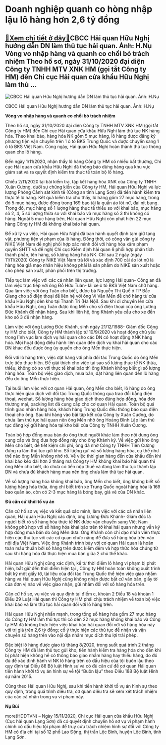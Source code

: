 Doanh nghiệp quanh co hòng nhập lậu lô hàng hơn 2,6 tỷ đồng
===========================================================

[:gift:Xem chi tiết ở đây:gift:](https://hddtvn.com/doanh-nghiep-quanh-co-hong-nhap-lau-lo-hang-hon-26-ty-dong/)CBCC Hải quan Hữu Nghị hướng dẫn DN làm thủ tục hải quan. Ảnh: H.Nụ Vòng vo nhập hàng và quanh co chối bỏ trách nhiệm Theo hồ sơ, ngày 31/10/2020 đại diện Công ty TNHH MTV XNK HM (gọi tắt Công ty HM) đến Chi cục Hải quan cửa khẩu Hữu Nghị làm thủ …
--------------------------------------------------------------------------------------------------------------------------------------------------------------------------------------------------------------------------------------------------------





![CBCC Hải quan Hữu Nghị hướng dẫn DN làm thủ tục hải quan. 	 	Ảnh: H.Nụ](https://hddtvn.com/wp-content/uploads/2021/01/2907_9-3318_IMG_8873.jpg "CBCC Hải quan Hữu Nghị hướng dẫn DN làm thủ tục hải quan. 	 	Ảnh: H.Nụ")


CBCC Hải quan Hữu Nghị hướng dẫn DN làm thủ tục hải quan. Ảnh: H.Nụ



**Vòng vo nhập hàng và quanh co chối bỏ trách nhiệm**


Theo hồ sơ, ngày 31/10/2020 đại diện Công ty TNHH MTV XNK HM (gọi tắt Công ty HM) đến Chi cục Hải quan cửa khẩu Hữu Nghị làm thủ tục NK hàng hóa. Theo khai báo, hàng hóa NK gồm 5 mục hàng, lô hàng được đăng ký phương tiện vận chuyển trên 1 ô tô BKS Trung Quốc và được chuyển sang 1 ô tô BKS Việt Nam. Cùng ngày, Hải quan Hữu Nghị hoàn thành thủ tục thông quan cho lô hàng.


Đến ngày 1/11/2020, nhận thấy lô hàng Công ty HM có nhiều bất thường, Chi cục Hải quan cửa khẩu Hữu Nghị đã thông báo dừng hàng qua khu vực giám sát và ra quyết định kiểm tra thực tế toàn bộ lô hàng.


Chiều 2/11/2020 tại bãi kiểm tra, tập kết hàng hóa XNK của Công ty TNHH Xuân Cương, dưới sự chứng kiến của Công ty HM, Hải quan Hữu Nghị và lực lượng Phòng Cảnh sát kinh tế (Công an tỉnh Lạng Sơn) đã tiến hành kiểm tra thực tế lô hàng. Kết quả kiểm tra cho thấy, lô hàng gồm 27 mục hàng, trong đó 5 mục hàng, được đóng trong 169 bao tải là quần áo lót nữ, đai nịt bụng. Trong đó, mục hàng số 1 lượng hàng thực tế thiếu so với khai báo, mục hàng số 2, 4, 5 số lượng thừa so với khai báo và mục hàng số 3 thì không có hàng. Ngoài 5 mục hàng trên, Hải quan Hữu Nghị còn phát hiện 22 mục hàng Công ty HM đã không khai báo hải quan.


Để xử lý vụ việc, Hải quan Hữu Nghị đã ban hành quyết định tạm giữ tang vật, phương tiện vi phạm của lô hàng. Đồng thời, có công văn gửi công ty NIKE Việt Nam đề nghị phối hợp xác minh đối với hàng hóa xâm phạm quyền SHTT và đề nghị Chi cục Kiểm định hải quan 6 phối hợp phân tích thành phần, tên hàng, số lượng hàng hóa NK. Chỉ sau 2 ngày (ngày 11/11/2020) Công ty NIKE Việt Nam trả lời và xác định 700 cái áo lót nữ là hàng hóa giả mạo nhãn hiệu không phải là sản phẩm do NIKE sản xuất hoặc cho phép sản xuất, phân phối trên thị trường.


Tiếp tục làm việc với các cá nhân liên quan, lực lượng Hải quan- Công an đã làm việc trực tiếp với ông Đỗ Hữu Tuân- lái xe ô tô BKS Việt Nam chở hàng. Qua làm việc với ông Tuân cho biết, được bà Nguyễn Thị Quế ở TP Bắc Giang cho số điện thoại để liên hệ với ông Vi Văn Mến để chở hàng từ cửa khẩu Hữu Nghị đến kho tại Thanh Trì (Hà Nội). Sau khi di chuyển lên cửa khẩu Hữu Nghị, ông Tuân được ông Mến cho số điện thoại của ông Lương Đức Khánh để nhận hàng. Sau khi liên hệ, ông Khánh yêu cầu cho xe đến kho số 3 để nhận hàng.


Làm việc với ông Lương Đức Khánh, sinh ngày 21/12/1988- Giám đốc Công ty HM cho biết, Công ty HM thành lập từ 10/9/2020 và hoạt động chủ yếu trong lĩnh vực làm dịch vụ hải quan cho các DN có hoạt động XNK hàng hóa. Mọi hoạt động điều hành liên quan đến dịch vụ khai hải quan cho các DN khác đều được ông ủy quyền cho ông Mến thực hiện.


Đối với lô hàng trên, việc đặt hàng với phía đối tác Trung Quốc do ông Mến trực tiếp thực hiện. Để giải thích cho việc tại sao số lượng thực tế NK thừa, thiếu, không có so với thực tế khai báo thì ông Khánh không biết gì số lượng hàng hóa. Toàn bộ việc giao dịch, mua bán, đặt hàng liên quan đến lô hàng đều do ông Mến thực hiện.


Tại buổi làm việc với cơ quan Hải quan, ông Mến cho biết, lô hàng do ông thực hiện giao dịch với đối tác Trung Quốc thông qua trao đổi bằng điện thoại, wechat. Số lượng hàng hóa giao dịch theo đúng hợp đồng, hóa đơn thương mại, packing list đã cung cấp cho cơ quan Hải quan. Toàn bộ quá trình giao nhận hàng hóa, khách hàng Trung Quốc đều thông báo qua điện thoại cho ông. Sau khi hàng vào bãi tập kết của Công ty Xuân Cương, do chưa làm thủ tục hải quan nên ông Mến nhờ ông Hoàng Đình Lập làm thủ tục đăng ký gửi hàng hóa tại kho bãi của Công ty TNHH Xuân Cương.


Toàn bộ hợp đồng mua bán do ông thuê người khác làm theo nội dung ông cung cấp và ông đưa hợp đồng này cho ông Khánh ký. Về việc gửi kho ông Mến cho biết, để tiết kiệm chi phí, ông đã nhờ Công ty TNHH Tiến Cường đứng ra làm thủ tục gửi kho. Số lượng gửi và số lượng hàng hóa, cụ thể như thế nào ông Mến không nhớ rõ. Về việc thời gian hàng đến cửa khẩu đến khi khai báo kéo dài hơn 2 tháng mà Công ty HM không khai báo hải quan thì ông Mến cho biết, do chưa có tiền nộp thuế và đang làm thủ tục thành lập DN và chưa đủ khách hàng mua nên ông chưa làm thủ tục hải quan.


Về số lượng hàng hóa không khai báo, ông Mến cho biết, ông không biết số lượng hàng hóa thừa, ông chỉ biết trên xe Trung Quốc ngoài hàng hóa là 169 bao quần áo, còn có 2-3 mục hàng là bóng bay, giá vẽ của DN khác.


**Đủ căn cứ khởi tố vụ án**


Căn cứ hồ sơ vụ việc và kết quả xác minh, làm việc với các cá nhân liên quan, Hải quan Hữu Nghị xác định, ông Lương Đức Khánh- Giám đốc là người biết rõ số hàng hóa thực tế NK được vận chuyển sang Việt Nam không phù hợp với số hàng hóa khai báo trên tờ khai hải quan nhưng vẫn ký hợp đồng mua bán do ông Mến đưa. Ông Khánh còn chỉ đạo nhân viên thực hiện các thủ tục với các cơ quan chức năng để đưa số hàng hóa trên vào nội địa Việt Nam. Việc ông Khánh trình bày với cơ quan Hải quan là hoàn toàn mâu thuẫn bởi số hàng trên được kiểm đếm và hợp thức hóa chứng từ sau khi hàng hóa đã thực hiện mua bán giữa 2 chủ thể khác.


Hải quan Hữu Nghị cũng xác định, kể từ thời điểm lô hàng vi phạm bị phát hiện, bắt giữ đến thời điểm hiện tại , Công ty HM hoàn toàn không xuất trình bất kỳ một giấy tờ, tài liệu của đối tác Trung Quốc thể hiện việc giao nhầm hàng và Hải quan Hữu Nghị cũng không nhận được bất cứ văn bản, giấy tờ của đơn vị nào về việc giao nhận, gửi nhầm đối với số hàng hóa trên.


Căn cứ hồ sơ, vụ việc và quy định tại điểm c, khoản 2 Điều 18 và khoản 1 Điều 29 Luật Hải quan thì Công ty HM phải chịu trách nhiệm về toàn bộ việc khai báo và làm thủ tục hải quan đối với lô hàng trên.


Hải quan Hữu Nghị nhấn mạnh, trong tổng số hàng hóa gồm 27 mục hàng do Công ty HM làm thủ tục thì có đến 22 mục hàng không khai báo và Công ty HM đã không thực hiện việc khai báo hải quan đối với số hàng hóa này với trị giá trên 2,6 tỷ đồng; cố ý thực hiện các thủ tục để nhận và vận chuyển số hàng trên vào nội địa nhằm mục đích thu lợi trái phép.


Đặc biệt lô hàng được giao từ tháng 8/2020, trong suốt quá trình 2 tháng Công ty HM đã làm thủ tục gửi kho, tiến hành kiểm tra hàng hóa cho đến khi bị phát hiện không hề có thông báo giao nhầm hàng hay thiếu hàng, do đó đủ để xác định hành vi NK lô hàng trên có dấu hiệu của tội buôn lậu theo quy định tại Điều 88 Bộ luật Hình sự và có đủ căn cứ để cơ quan Hải quan tiến hành khởi tố vụ án hình sự về tội “Buôn lậu” theo Điều 188 Bộ luật Hình sự năm 2015.


Cũng theo Hải quan Hữu Nghị, sau khi tiến hành khởi tố vụ án hình sự theo quy định, trong quá trình điều tra, cơ quan điều tra sẽ xem xét trách nhiệm của các cá nhân trong vụ vi phạm này.




**Nụ Bùi**



more(HDDTVN) – Ngày 15/11/2020, Chi cục Hải quan cửa khẩu Hữu Nghị (Cục hải quan Lạng Sơn) đã có quyết định chuyển hồ sơ vụ vi phạm hành chính có dấu hiệu tội phạm để truy cứu trách nhiệm hình sự đối với Công ty HM có địa chỉ tại số 12 phố Lao Động, thị trấn Lộc Bình, huyện Lộc Bình, tỉnh Lạng Sơn.


